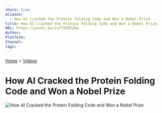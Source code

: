 ```yaml
---  
share: true  
aliases:  
  - How AI Cracked the Protein Folding Code and Won a Nobel Prize  
title: How AI Cracked the Protein Folding Code and Won a Nobel Prize  
URL: https://youtu.be/cx7l9ZGFZkw  
Author:   
Platform:   
Channel:   
tags:   
---  
```

[Home](../index.md) > [Videos](./index.md)  
# How AI Cracked the Protein Folding Code and Won a Nobel Prize  
![How AI Cracked the Protein Folding Code and Won a Nobel Prize](https://youtu.be/cx7l9ZGFZkw)  
